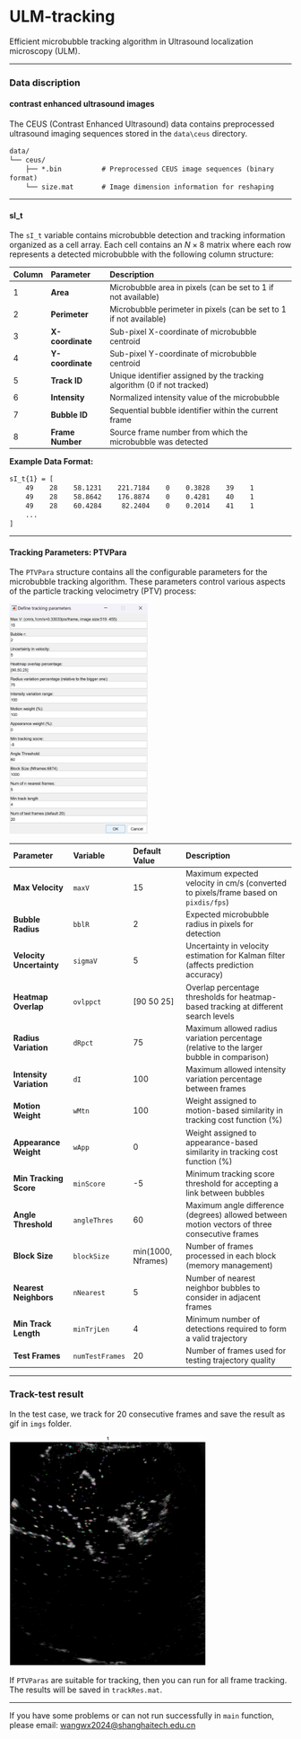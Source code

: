 # ULM-tracking
Efficient microbubble tracking algorithm in Ultrasound localization microscopy (ULM).

---

### Data discription

#### contrast enhanced ultrasound images

The CEUS (Contrast Enhanced Ultrasound) data contains preprocessed ultrasound imaging sequences stored in the `data\ceus` directory. 

```text
data/
└── ceus/
    ├── *.bin          # Preprocessed CEUS image sequences (binary format)
    └── size.mat       # Image dimension information for reshaping
```

---

#### sI_t

The `sI_t` variable contains microbubble detection and tracking information organized as a cell array. Each cell contains an $N \times 8$ matrix where each row represents a detected microbubble with the following column structure:

| Column | Parameter        | Description                                                  |
| :----- | :--------------- | :----------------------------------------------------------- |
| 1      | **Area**         | Microbubble area in pixels (can be set to 1 if not available) |
| 2      | **Perimeter**    | Microbubble perimeter in pixels (can be set to 1 if not available) |
| 3      | **X-coordinate** | Sub-pixel X-coordinate of microbubble centroid               |
| 4      | **Y-coordinate** | Sub-pixel Y-coordinate of microbubble centroid               |
| 5      | **Track ID**     | Unique identifier assigned by the tracking algorithm (0 if not tracked) |
| 6      | **Intensity**    | Normalized intensity value of the microbubble                |
| 7      | **Bubble ID**    | Sequential bubble identifier within the current frame        |
| 8      | **Frame Number** | Source frame number from which the microbubble was detected  |

**Example Data Format:**

```text
sI_t{1} = [
    49    28    58.1231    221.7184    0    0.3828    39    1
    49    28    58.8642    176.8874    0    0.4281    40    1
    49    28    60.4284     82.2404    0    0.2014    41    1
    ...
]
```

---

#### Tracking Parameters: PTVPara

The `PTVPara` structure contains all the configurable parameters for the microbubble tracking algorithm. These parameters control various aspects of the particle tracking velocimetry (PTV) process:

<img src="imgs/image-20250823113725193.png" alt="image-20250823113725193" style="zoom:40%;" />

| Parameter                | Variable        | Default Value      | Description                                                  |
| :----------------------- | :-------------- | :----------------- | :----------------------------------------------------------- |
| **Max Velocity**         | `maxV`          | 15                 | Maximum expected velocity in cm/s (converted to pixels/frame based on `pixdis/fps`) |
| **Bubble Radius**        | `bblR`          | 2                  | Expected microbubble radius in pixels for detection          |
| **Velocity Uncertainty** | `sigmaV`        | 5                  | Uncertainty in velocity estimation for Kalman filter (affects prediction accuracy) |
| **Heatmap Overlap**      | `ovlppct`       | [90 50 25]         | Overlap percentage thresholds for heatmap-based tracking at different search levels |
| **Radius Variation**     | `dRpct`         | 75                 | Maximum allowed radius variation percentage (relative to the larger bubble in comparison) |
| **Intensity Variation**  | `dI`            | 100                | Maximum allowed intensity variation percentage between frames |
| **Motion Weight**        | `wMtn`          | 100                | Weight assigned to motion-based similarity in tracking cost function (%) |
| **Appearance Weight**    | `wApp`          | 0                  | Weight assigned to appearance-based similarity in tracking cost function (%) |
| **Min Tracking Score**   | `minScore`      | -5                 | Minimum tracking score threshold for accepting a link between bubbles |
| **Angle Threshold**      | `angleThres`    | 60                 | Maximum angle difference (degrees) allowed between motion vectors of three consecutive frames |
| **Block Size**           | `blockSize`     | min(1000, Nframes) | Number of frames processed in each block (memory management) |
| **Nearest Neighbors**    | `nNearest`      | 5                  | Number of nearest neighbor bubbles to consider in adjacent frames |
| **Min Track Length**     | `minTrjLen`     | 4                  | Minimum number of detections required to form a valid trajectory |
| **Test Frames**          | `numTestFrames` | 20                 | Number of frames used for testing trajectory quality         |

---

### Track-test result

In the test case, we track for 20 consecutive frames and save the result as gif in `imgs` folder.

<img src="imgs/tracktest.gif" alt="" style="zoom:40%;" />

If `PTVParas` are suitable for tracking, then you can run for all frame tracking. The results will be saved in `trackRes.mat`.

---

If you have some problems or can not run successfully in `main` function, please email: wangwx2024@shanghaitech.edu.cn
